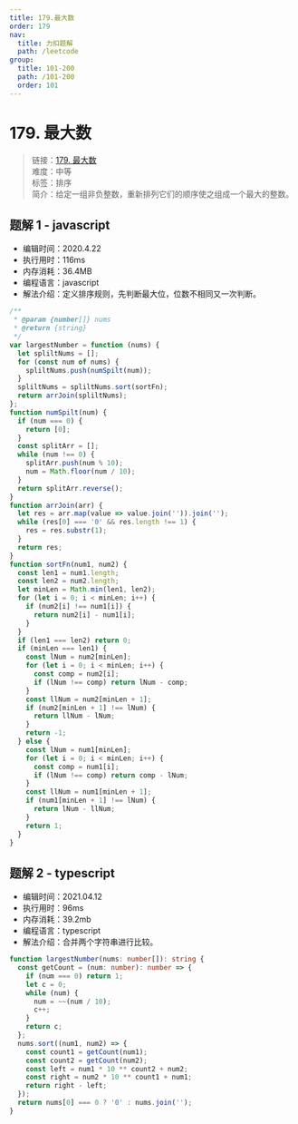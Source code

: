```yaml
---
title: 179.最大数
order: 179
nav:
  title: 力扣题解
  path: /leetcode
group:
  title: 101-200
  path: /101-200
  order: 101
---
```


# 179. 最大数

> 链接：[179. 最大数](https://leetcode-cn.com/problems/largest-number/)  
> 难度：中等  
> 标签：排序  
> 简介：给定一组非负整数，重新排列它们的顺序使之组成一个最大的整数。

## 题解 1 - javascript

- 编辑时间：2020.4.22
- 执行用时：116ms
- 内存消耗：36.4MB
- 编程语言：javascript
- 解法介绍：定义排序规则，先判断最大位，位数不相同又一次判断。

```javascript
/**
 * @param {number[]} nums
 * @return {string}
 */
var largestNumber = function (nums) {
  let spliltNums = [];
  for (const num of nums) {
    spliltNums.push(numSpilt(num));
  }
  spliltNums = spliltNums.sort(sortFn);
  return arrJoin(spliltNums);
};
function numSpilt(num) {
  if (num === 0) {
    return [0];
  }
  const splitArr = [];
  while (num !== 0) {
    splitArr.push(num % 10);
    num = Math.floor(num / 10);
  }
  return splitArr.reverse();
}
function arrJoin(arr) {
  let res = arr.map(value => value.join('')).join('');
  while (res[0] === '0' && res.length !== 1) {
    res = res.substr(1);
  }
  return res;
}
function sortFn(num1, num2) {
  const len1 = num1.length;
  const len2 = num2.length;
  let minLen = Math.min(len1, len2);
  for (let i = 0; i < minLen; i++) {
    if (num2[i] !== num1[i]) {
      return num2[i] - num1[i];
    }
  }
  if (len1 === len2) return 0;
  if (minLen === len1) {
    const lNum = num2[minLen];
    for (let i = 0; i < minLen; i++) {
      const comp = num2[i];
      if (lNum !== comp) return lNum - comp;
    }
    const llNum = num2[minLen + 1];
    if (num2[minLen + 1] !== lNum) {
      return llNum - lNum;
    }
    return -1;
  } else {
    const lNum = num1[minLen];
    for (let i = 0; i < minLen; i++) {
      const comp = num1[i];
      if (lNum !== comp) return comp - lNum;
    }
    const llNum = num1[minLen + 1];
    if (num1[minLen + 1] !== lNum) {
      return lNum - llNum;
    }
    return 1;
  }
}
```

## 题解 2 - typescript

- 编辑时间：2021.04.12
- 执行用时：96ms
- 内存消耗：39.2mb
- 编程语言：typescript
- 解法介绍：合并两个字符串进行比较。

```typescript
function largestNumber(nums: number[]): string {
  const getCount = (num: number): number => {
    if (num === 0) return 1;
    let c = 0;
    while (num) {
      num = ~~(num / 10);
      c++;
    }
    return c;
  };
  nums.sort((num1, num2) => {
    const count1 = getCount(num1);
    const count2 = getCount(num2);
    const left = num1 * 10 ** count2 + num2;
    const right = num2 * 10 ** count1 + num1;
    return right - left;
  });
  return nums[0] === 0 ? '0' : nums.join('');
}
```
